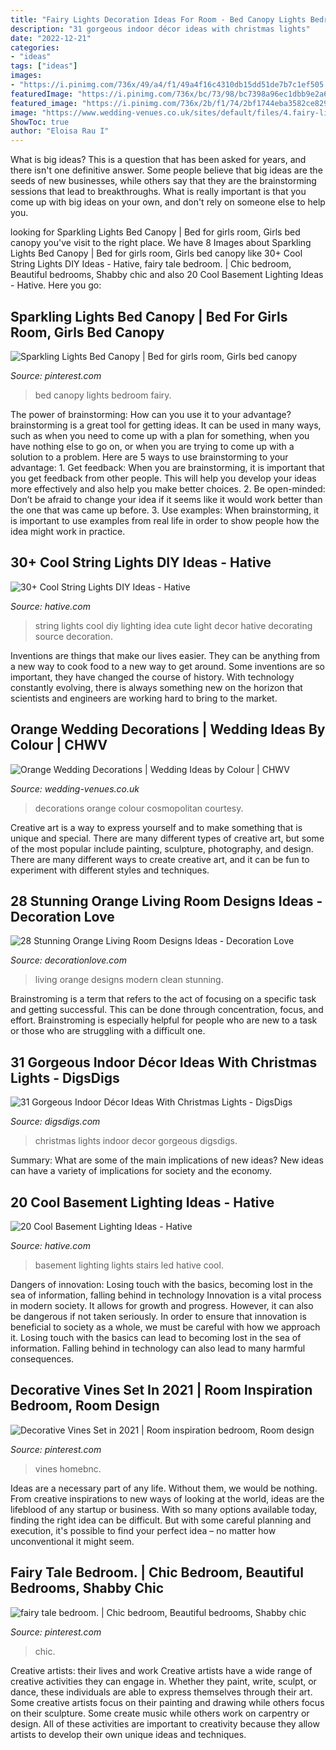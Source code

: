 ```yaml
---
title: "Fairy Lights Decoration Ideas For Room - Bed Canopy Lights Bedroom Fairy"
description: "31 gorgeous indoor décor ideas with christmas lights"
date: "2022-12-21"
categories:
- "ideas"
tags: ["ideas"]
images:
- "https://i.pinimg.com/736x/49/a4/f1/49a4f16c4310db15dd51de7b7c1ef505.jpg"
featuredImage: "https://i.pinimg.com/736x/bc/73/98/bc7398a96ec1dbb9e2a6fb401679f5ab.jpg"
featured_image: "https://i.pinimg.com/736x/2b/f1/74/2bf1744eba3582ce82907cffff88f7fb--christmas-bedroom-white-christmas.jpg"
image: "https://www.wedding-venues.co.uk/sites/default/files/4.fairy-lights-pompoms-cosmopolitan-orange-wedding-decorations-autumn.jpg"
ShowToc: true
author: "Eloisa Rau I"
---
```



What is big ideas?
This is a question that has been asked for years, and there isn't one definitive answer. Some people believe that big ideas are the seeds of new businesses, while others say that they are the brainstorming sessions that lead to breakthroughs. What is really important is that you come up with big ideas on your own, and don't rely on someone else to help you.

	

		
looking for Sparkling Lights Bed Canopy | Bed for girls room, Girls bed canopy you've visit to the right place. We have 8 Images about Sparkling Lights Bed Canopy | Bed for girls room, Girls bed canopy like 30+ Cool String Lights DIY Ideas - Hative, fairy tale bedroom. | Chic bedroom, Beautiful bedrooms, Shabby chic and also 20 Cool Basement Lighting Ideas - Hative. Here you go:
		
    
## Sparkling Lights Bed Canopy | Bed For Girls Room, Girls Bed Canopy

<img loading=lazy src="https://i.pinimg.com/736x/49/a4/f1/49a4f16c4310db15dd51de7b7c1ef505.jpg" onerror="this.onerror=null;this.src='https://tse3.mm.bing.net/th?id=OIP.dwYbHDSOIFD6Em2cD8QrpAHaIJ&amp;pid=15.1';" alt="Sparkling Lights Bed Canopy | Bed for girls room, Girls bed canopy">

_Source: pinterest.com_

>bed canopy lights bedroom fairy. 

	

The power of brainstorming: How can you use it to your advantage?
brainstorming is a great tool for getting ideas. It can be used in many ways, such as when you need to come up with a plan for something, when you have nothing else to go on, or when you are trying to come up with a solution to a problem. Here are 5 ways to use brainstorming to your advantage: 1. Get feedback: When you are brainstorming, it is important that you get feedback from other people. This will help you develop your ideas more effectively and also help you make better choices. 2. Be open-minded: Don’t be afraid to change your idea if it seems like it would work better than the one that was came up before. 3. Use examples: When brainstorming, it is important to use examples from real life in order to show people how the idea might work in practice. 
    
## 30+ Cool String Lights DIY Ideas - Hative

<img loading=lazy src="http://hative.com/wp-content/uploads/2015/01/string-lights-diy-ideas/15-string-lights-diy-ideas.jpg" onerror="this.onerror=null;this.src='https://tse2.mm.bing.net/th?id=OIP.8_MbPe9P1zdsin5ir-VOTQHaJ3&amp;pid=15.1';" alt="30+ Cool String Lights DIY Ideas - Hative">

_Source: hative.com_

>string lights cool diy lighting idea cute light decor hative decorating source decoration. 

	

Inventions are things that make our lives easier. They can be anything from a new way to cook food to a new way to get around. Some inventions are so important, they have changed the course of history. With technology constantly evolving, there is always something new on the horizon that scientists and engineers are working hard to bring to the market.

    
## Orange Wedding Decorations | Wedding Ideas By Colour | CHWV

<img loading=lazy src="https://www.wedding-venues.co.uk/sites/default/files/4.fairy-lights-pompoms-cosmopolitan-orange-wedding-decorations-autumn.jpg" onerror="this.onerror=null;this.src='https://tse3.mm.bing.net/th?id=OIP.9s-8KkMtPTKN48Ze9TbHbwHaLH&amp;pid=15.1';" alt="Orange Wedding Decorations | Wedding Ideas by Colour | CHWV">

_Source: wedding-venues.co.uk_

>decorations orange colour cosmopolitan courtesy. 

	

Creative art is a way to express yourself and to make something that is unique and special. There are many different types of creative art, but some of the most popular include painting, sculpture, photography, and design. There are many different ways to create creative art, and it can be fun to experiment with different styles and techniques.

    
## 28 Stunning Orange Living Room Designs Ideas - Decoration Love

<img loading=lazy src="http://decorationlove.com/wp-content/uploads/2016/09/Clean-Modern-Living-Room-1.jpg" onerror="this.onerror=null;this.src='https://tse1.mm.bing.net/th?id=OIP.6t3abls7fMIFR-Vz77JaGQHaJ3&amp;pid=15.1';" alt="28 Stunning Orange Living Room Designs Ideas - Decoration Love">

_Source: decorationlove.com_

>living orange designs modern clean stunning. 

	

Brainstroming is a term that refers to the act of focusing on a specific task and getting successful. This can be done through concentration, focus, and effort. Brainstroming is especially helpful for people who are new to a task or those who are struggling with a difficult one.

    
## 31 Gorgeous Indoor Décor Ideas With Christmas Lights - DigsDigs

<img loading=lazy src="https://www.digsdigs.com/photos/gorgeous-indoor-decor-ideas-with-christmas-lights-19-554x1002.jpg" onerror="this.onerror=null;this.src='https://tse3.mm.bing.net/th?id=OIP.DXf4JiynvEGxFqUFo_MYtQHaNZ&amp;pid=15.1';" alt="31 Gorgeous Indoor Décor Ideas With Christmas Lights - DigsDigs">

_Source: digsdigs.com_

>christmas lights indoor decor gorgeous digsdigs. 

	

Summary: What are some of the main implications of new ideas?
New ideas can have a variety of implications for society and the economy.

    
## 20 Cool Basement Lighting Ideas - Hative

<img loading=lazy src="https://hative.com/wp-content/uploads/2014/05/basement-lighting-ideas/11-white-stairs-with-led-lights.jpg" onerror="this.onerror=null;this.src='https://tse2.mm.bing.net/th?id=OIP.jrxayhIWFzstk870tf1PPQHaJ4&amp;pid=15.1';" alt="20 Cool Basement Lighting Ideas - Hative">

_Source: hative.com_

>basement lighting lights stairs led hative cool. 

	

Dangers of innovation: Losing touch with the basics, becoming lost in the sea of information, falling behind in technology
Innovation is a vital process in modern society. It allows for growth and progress. However, it can also be dangerous if not taken seriously. In order to ensure that innovation is beneficial to society as a whole, we must be careful with how we approach it. Losing touch with the basics can lead to becoming lost in the sea of information. Falling behind in technology can also lead to many harmful consequences.

    
## Decorative Vines Set In 2021 | Room Inspiration Bedroom, Room Design

<img loading=lazy src="https://i.pinimg.com/736x/bc/73/98/bc7398a96ec1dbb9e2a6fb401679f5ab.jpg" onerror="this.onerror=null;this.src='https://tse1.mm.bing.net/th?id=OIP.i9d76uBZfGSHYVMD3IS7EgHaLG&amp;pid=15.1';" alt="Decorative Vines Set in 2021 | Room inspiration bedroom, Room design">

_Source: pinterest.com_

>vines homebnc. 

	

Ideas are a necessary part of any life. Without them, we would be nothing. From creative inspirations to new ways of looking at the world, ideas are the lifeblood of any startup or business. With so many options available today, finding the right idea can be difficult. But with some careful planning and execution, it's possible to find your perfect idea – no matter how unconventional it might seem.

    
## Fairy Tale Bedroom. | Chic Bedroom, Beautiful Bedrooms, Shabby Chic

<img loading=lazy src="https://i.pinimg.com/736x/2b/f1/74/2bf1744eba3582ce82907cffff88f7fb--christmas-bedroom-white-christmas.jpg" onerror="this.onerror=null;this.src='https://tse1.mm.bing.net/th?id=OIP.zmyqzOUyRmF7KfxOqOGjkQHaJ4&amp;pid=15.1';" alt="fairy tale bedroom. | Chic bedroom, Beautiful bedrooms, Shabby chic">

_Source: pinterest.com_

>chic. 

	

Creative artists: their lives and work
Creative artists have a wide range of creative activities they can engage in. Whether they paint, write, sculpt, or dance, these individuals are able to express themselves through their art. Some creative artists focus on their painting and drawing while others focus on their sculpture. Some create music while others work on carpentry or design. All of these activities are important to creativity because they allow artists to develop their own unique ideas and techniques.

